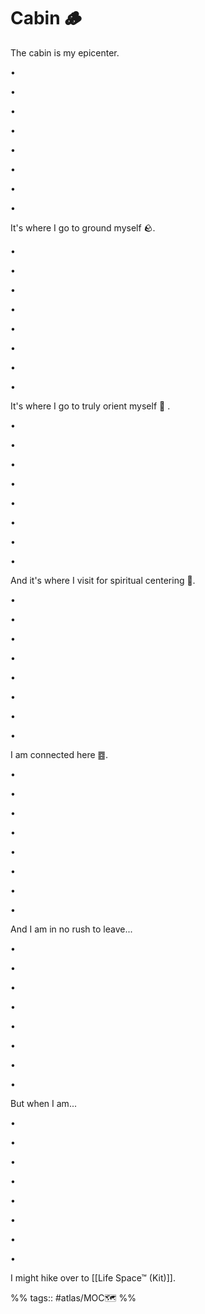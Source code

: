 # Cabin 🪵

The cabin is my epicenter.

•

•

•

•

•

•

•

•

It's where I go to ground myself 🪨.

•

•

•

•

•

•

•

•

It's where I go to truly orient myself 🧭 .

•

•

•

•

•

•

•

•

And it's where I visit for spiritual centering 🧲.

•

•

•

•

•

•

•

•

I am connected here ䷤.

•

•

•

•

•

•

•

•

And I am in no rush to leave...

•

•

•

•

•

•

•

•

But when I am...

•

•

•

•

•

•

•

•

I might hike over to [[Life Space™ (Kit)]].

  

%% tags:: #atlas/MOC🗺 %%